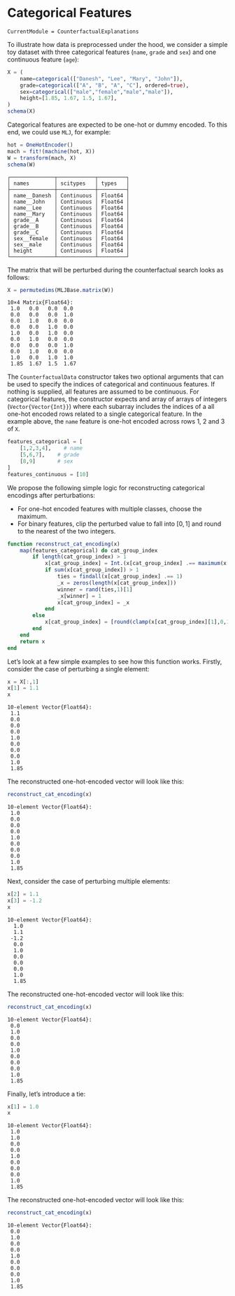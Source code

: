 

# Categorical Features

``` @meta
CurrentModule = CounterfactualExplanations 
```

To illustrate how data is preprocessed under the hood, we consider a simple toy dataset with three categorical features (`name`, `grade` and `sex`) and one continuous feature (`age`):

``` julia
X = (
    name=categorical(["Danesh", "Lee", "Mary", "John"]),
    grade=categorical(["A", "B", "A", "C"], ordered=true),
    sex=categorical(["male","female","male","male"]),
    height=[1.85, 1.67, 1.5, 1.67],
)
schema(X)
```

Categorical features are expected to be one-hot or dummy encoded. To this end, we could use `MLJ`, for example:

``` julia
hot = OneHotEncoder()
mach = fit!(machine(hot, X))
W = transform(mach, X)
schema(W)
```

    ┌──────────────┬────────────┬─────────┐
    │ names        │ scitypes   │ types   │
    ├──────────────┼────────────┼─────────┤
    │ name__Danesh │ Continuous │ Float64 │
    │ name__John   │ Continuous │ Float64 │
    │ name__Lee    │ Continuous │ Float64 │
    │ name__Mary   │ Continuous │ Float64 │
    │ grade__A     │ Continuous │ Float64 │
    │ grade__B     │ Continuous │ Float64 │
    │ grade__C     │ Continuous │ Float64 │
    │ sex__female  │ Continuous │ Float64 │
    │ sex__male    │ Continuous │ Float64 │
    │ height       │ Continuous │ Float64 │
    └──────────────┴────────────┴─────────┘

The matrix that will be perturbed during the counterfactual search looks as follows:

``` julia
X = permutedims(MLJBase.matrix(W))
```

    10×4 Matrix{Float64}:
     1.0   0.0   0.0  0.0
     0.0   0.0   0.0  1.0
     0.0   1.0   0.0  0.0
     0.0   0.0   1.0  0.0
     1.0   0.0   1.0  0.0
     0.0   1.0   0.0  0.0
     0.0   0.0   0.0  1.0
     0.0   1.0   0.0  0.0
     1.0   0.0   1.0  1.0
     1.85  1.67  1.5  1.67

The `CounterfactualData` constructor takes two optional arguments that can be used to specify the indices of categorical and continuous features. If nothing is supplied, all features are assumed to be continuous. For categorical features, the constructor expects and array of arrays of integers (`Vector{Vector{Int}}`) where each subarray includes the indices of a all one-hot encoded rows related to a single categorical feature. In the example above, the `name` feature is one-hot encoded across rows 1, 2 and 3 of `X`.

``` julia
features_categorical = [
    [1,2,3,4],    # name
    [5,6,7],    # grade
    [8,9]       # sex
]
features_continuous = [10]
```

We propose the following simple logic for reconstructing categorical encodings after perturbations:

- For one-hot encoded features with multiple classes, choose the maximum.
- For binary features, clip the perturbed value to fall into $[0,1]$ and round to the nearest of the two integers.

``` julia
function reconstruct_cat_encoding(x)
    map(features_categorical) do cat_group_index
        if length(cat_group_index) > 1
            x[cat_group_index] = Int.(x[cat_group_index] .== maximum(x[cat_group_index]))
            if sum(x[cat_group_index]) > 1
                ties = findall(x[cat_group_index] .== 1)
                _x = zeros(length(x[cat_group_index]))
                winner = rand(ties,1)[1]
                _x[winner] = 1
                x[cat_group_index] = _x
            end
        else
            x[cat_group_index] = [round(clamp(x[cat_group_index][1],0,1))]
        end
    end
    return x
end
```

Let’s look at a few simple examples to see how this function works. Firstly, consider the case of perturbing a single element:

``` julia
x = X[:,1]
x[1] = 1.1
x
```

    10-element Vector{Float64}:
     1.1
     0.0
     0.0
     0.0
     1.0
     0.0
     0.0
     0.0
     1.0
     1.85

The reconstructed one-hot-encoded vector will look like this:

``` julia
reconstruct_cat_encoding(x)
```

    10-element Vector{Float64}:
     1.0
     0.0
     0.0
     0.0
     1.0
     0.0
     0.0
     0.0
     1.0
     1.85

Next, consider the case of perturbing multiple elements:

``` julia
x[2] = 1.1
x[3] = -1.2
x
```

    10-element Vector{Float64}:
      1.0
      1.1
     -1.2
      0.0
      1.0
      0.0
      0.0
      0.0
      1.0
      1.85

The reconstructed one-hot-encoded vector will look like this:

``` julia
reconstruct_cat_encoding(x)
```

    10-element Vector{Float64}:
     0.0
     1.0
     0.0
     0.0
     1.0
     0.0
     0.0
     0.0
     1.0
     1.85

Finally, let’s introduce a tie:

``` julia
x[1] = 1.0
x
```

    10-element Vector{Float64}:
     1.0
     1.0
     0.0
     0.0
     1.0
     0.0
     0.0
     0.0
     1.0
     1.85

The reconstructed one-hot-encoded vector will look like this:

``` julia
reconstruct_cat_encoding(x)
```

    10-element Vector{Float64}:
     0.0
     1.0
     0.0
     0.0
     1.0
     0.0
     0.0
     0.0
     1.0
     1.85
